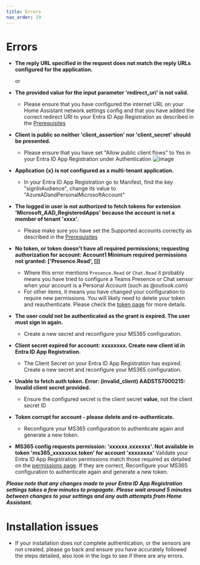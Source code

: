 ```yaml
---
title: Errors
nav_order: 19
---
```


# Errors
* **The reply URL specified in the request does not match the reply URLs configured for the application.**

  or
  
* **The provided value for the input parameter 'redirect_uri' is not valid.**
  * Please ensure that you have configured the internet URL on your Home Assistant network settings config and that you have added the correct redirect URI to your Entra ID App Registration as described in the [Prerequisites](./prerequisites.md)

* **Client is public so neither 'client_assertion' nor 'client_secret' should be presented.**
  * Please ensure that you have set "Allow public client flows" to Yes in your Entra ID App Registration under Authentication ![image](https://user-images.githubusercontent.com/36969394/198787952-9f818372-7684-42e1-ac30-a8ab05a5f478.png)
 
* **Application {x} is not configured as a multi-tenant application.**
  * In your Entra ID App Registration go to Manifest, find the key "signInAudience", change its value to "AzureADandPersonalMicrosoftAccount"

* **The logged in user is not authorized to fetch tokens for extension 'Microsoft_AAD_RegisteredApps' because the account is not a member of tenant 'xxxx'.**
  * Please make sure you have set the Supported accounts correctly as described in the [Prerequisites](./prerequisites.md)

* **No token, or token doesn't have all required permissions; requesting authorization for account: Account1 Minimum required permissions not granted: ['Presence.Read', []]**
  * Where this error mentions `Presence.Read` or `Chat.Read` it probably means you have tried to configure a Teams Presence or Chat sensor when your account is a Personal Account (such as @outlook.com)
  * For other items, it means you have changed your configuration to require new permissions. You will likely need to delete your token and reauthenticate. Please check the [token page](./token.md) for more details.

 * **The user could not be authenticated as the grant is expired. The user must sign in again.**
   * Create a new secret and reconfigure your MS365 configuration.

* **Client secret expired for account: xxxxxxxx. Create new client id in Entra ID App Registration.**
  * The Client Secret on your Entra ID App Registration has expired. Create a new secret and reconfigure your MS365 configuration.

* **Unable to fetch auth token. Error: (invalid_client) AADSTS7000215: Invalid client secret provided.**
  * Ensure the configured secret is the client secret __value__, not the client secret ID

* **Token corrupt for account - please delete and re-authenticate.**
  * Reconfigure your MS365 configuration to authenticate again and generate a new token.

* **MS365 config requests permission: 'xxxxxx.xxxxxxx'. Not available in token 'ms365_xxxxxxxx.token' for account 'xxxxxxxx'**
Validate your Entra ID App Registration permissions match those required as detailed on the [permissions page](./permissions.md). If they are correct, Reconfigure your MS365 configuration to authenticate again and generate a new token.

**_Please note that any changes made to your Entra ID App Registration settings takes a few minutes to propagate. Please wait around 5 minutes between changes to your settings and any auth attempts from Home Assistant._**

# Installation issues
 * If your installation does not complete authentication, or the sensors are not created, please go back and ensure you have accurately followed the steps detailed, also look in the logs to see if there are any errors. 
